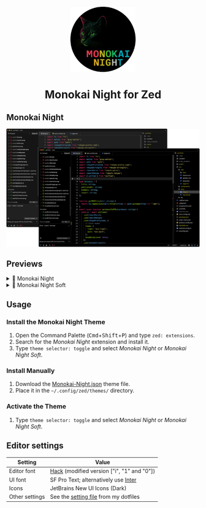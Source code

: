 <p align="center">
  <img src="./images/logo.png" alt="Logo" height=170>
</p>
<h1 align="center">Monokai Night for Zed</h1>

## Monokai Night
<p align="center">
<img src="./images/Monokai-Accents.png"/>
</p>

## Previews
<details>
  <summary>🌃 Monokai Night</summary>
  <img src="./images/Monokai-Night.png" alt="Monokai Night screenshot"/>
</details>

<details>
  <summary>🎑 Monokai Night Soft</summary>
  <img src="./images/Monokai-Night-Soft.png" alt="Monokai Night Soft screenshot"/>
</details>

<!-- <details>
  <summary>🌄 Monokai Morning</summary>
  <img src="./images/Monokai-Night-Soft.png" alt="Monokai Night Soft screenshot"/>
</details> -->

## Usage
### Install the Monokai Night Theme
1. Open the Command Palette (<kbd>Cmd</kbd>+<kbd>Shift</kbd>+<kbd>P</kbd>) and type `zed: extensions`.
2. Search for the _Monokai Night_ extension and install it.
3. Type `theme selector: toggle` and select _Monokai Night_ or _Monokai Night Soft_.

### Install Manually
1. Download the [Monokai-Night.json](./themes/Monokai-Night.json) theme file.
2. Place it in the `~/.config/zed/themes/` directory.

### Activate the Theme
1. Type `theme selector: toggle` and select _Monokai Night_ or _Monokai Night Soft_.

## Editor settings
| Setting        | Value                                                                                                                            |
| -------------- | -------------------------------------------------------------------------------------------------------------------------------- |
| Editor font    | [Hack](https://github.com/ghsgz/a-custom-Hack-Font 'Hack font') (modified version ["i", "1" and "0"])                            |
| UI font        | SF Pro Text; alternatively use [Inter](https://rsms.me/inter/ 'Inter font')                                                      |
| Icons          | JetBrains New UI Icons (Dark)                                                                                                    |
| Other settings | See the [setting file](https://github.com/farbodvand/dotfiles/tree/main/.config/zed/settings.json 'Inter font') from my dotfiles |
